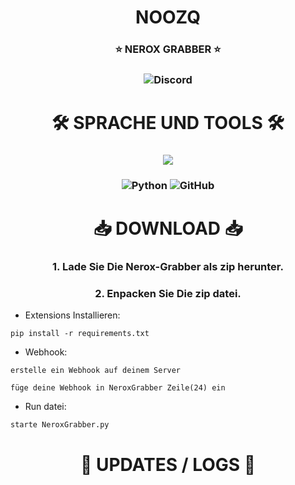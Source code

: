 <h1 align='center'>NOOZQ

</h1>
<h3 align='center'>
⭐️ NEROX GRABBER ⭐️
</h3>


<h3 align="center">
<img alt="Discord" src="https://img.shields.io/discord/1002250543030341662?style=for-the-bagde&logo=discord&logoColor=Withe&link=https%3A%2F%2Fdiscord.gg%2Fenzj9xudyP">
<h3>
<h1 align='center'>🛠️ SPRACHE UND TOOLS 🛠️</h1>
<h3 align = 'center'>
<img src='image.png'>
</h3>

<h3 align='center'>
  <img src='https://img.shields.io/badge/Python-3776AB?style=for-the-badge&logo=python&logoColor=white' alt='Python'>
  <img src='https://img.shields.io/badge/GitHub-100000?style=for-the-badge&logo=github&logoColor=white' alt='GitHub'>
</h3>  


<h1 align='center'>📥 DOWNLOAD 📥</h1>
<h3 align='center'>1. Lade Sie Die Nerox-Grabber als zip herunter.</h3>
<h3 align='center'>2. Enpacken Sie Die zip datei.</h3>

* Extensions Installieren:
```
pip install -r requirements.txt
```
* Webhook:
```
erstelle ein Webhook auf deinem Server
```
```
füge deine Webhook in NeroxGrabber Zeile(24) ein
```
* Run datei:
```
starte NeroxGrabber.py
```

<h1 align='center'>🔮 UPDATES / LOGS 🔮</h1>

